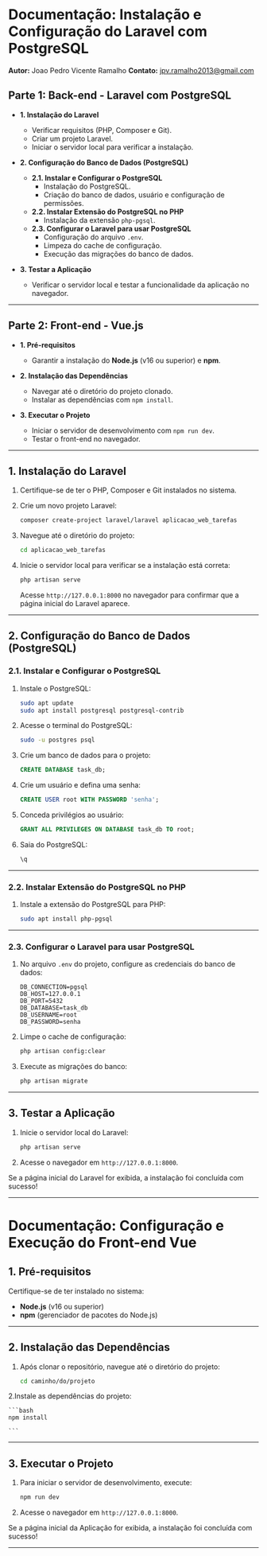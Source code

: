 # Documentação: Instalação e Configuração do Laravel com PostgreSQL

**Autor:** Joao Pedro Vicente Ramalho
**Contato:** [jpv.ramalho2013@gmail.com](mailto:jpv.ramalho2013@gmail.com)

## **Parte 1: Back-end - Laravel com PostgreSQL**

- **1. Instalação do Laravel**

  - Verificar requisitos (PHP, Composer e Git).
  - Criar um projeto Laravel.
  - Iniciar o servidor local para verificar a instalação.

- **2. Configuração do Banco de Dados (PostgreSQL)**

  - **2.1. Instalar e Configurar o PostgreSQL**
    - Instalação do PostgreSQL.
    - Criação do banco de dados, usuário e configuração de permissões.
  - **2.2. Instalar Extensão do PostgreSQL no PHP**
    - Instalação da extensão `php-pgsql`.
  - **2.3. Configurar o Laravel para usar PostgreSQL**
    - Configuração do arquivo `.env`.
    - Limpeza do cache de configuração.
    - Execução das migrações do banco de dados.

- **3. Testar a Aplicação**
  - Verificar o servidor local e testar a funcionalidade da aplicação no navegador.

---

## **Parte 2: Front-end - Vue.js**

- **1. Pré-requisitos**

  - Garantir a instalação do **Node.js** (v16 ou superior) e **npm**.

- **2. Instalação das Dependências**

  - Navegar até o diretório do projeto clonado.
  - Instalar as dependências com `npm install`.

- **3. Executar o Projeto**
  - Iniciar o servidor de desenvolvimento com `npm run dev`.
  - Testar o front-end no navegador.

---

## 1. **Instalação do Laravel**

1. Certifique-se de ter o PHP, Composer e Git instalados no sistema.
2. Crie um novo projeto Laravel:

   ```bash
   composer create-project laravel/laravel aplicacao_web_tarefas
   ```

3. Navegue até o diretório do projeto:

   ```bash
   cd aplicacao_web_tarefas
   ```

4. Inicie o servidor local para verificar se a instalação está correta:

   ```bash
   php artisan serve
   ```

   Acesse `http://127.0.0.1:8000` no navegador para confirmar que a página inicial do Laravel aparece.

---

## 2. **Configuração do Banco de Dados (PostgreSQL)**

### 2.1. **Instalar e Configurar o PostgreSQL**

1. Instale o PostgreSQL:

   ```bash
   sudo apt update
   sudo apt install postgresql postgresql-contrib
   ```

2. Acesse o terminal do PostgreSQL:

   ```bash
   sudo -u postgres psql
   ```

3. Crie um banco de dados para o projeto:

   ```sql
   CREATE DATABASE task_db;
   ```

4. Crie um usuário e defina uma senha:

   ```sql
   CREATE USER root WITH PASSWORD 'senha';
   ```

5. Conceda privilégios ao usuário:

   ```sql
   GRANT ALL PRIVILEGES ON DATABASE task_db TO root;
   ```

6. Saia do PostgreSQL:

   ```sql
   \q
   ```

---

### 2.2. **Instalar Extensão do PostgreSQL no PHP**

1. Instale a extensão do PostgreSQL para PHP:

   ```bash
   sudo apt install php-pgsql
   ```

---

### 2.3. **Configurar o Laravel para usar PostgreSQL**

1. No arquivo `.env` do projeto, configure as credenciais do banco de dados:

   ```env
   DB_CONNECTION=pgsql
   DB_HOST=127.0.0.1
   DB_PORT=5432
   DB_DATABASE=task_db
   DB_USERNAME=root
   DB_PASSWORD=senha
   ```

2. Limpe o cache de configuração:

   ```bash
   php artisan config:clear
   ```

3. Execute as migrações do banco:

   ```bash
   php artisan migrate
   ```

---

## 3. **Testar a Aplicação**

1. Inicie o servidor local do Laravel:

   ```bash
   php artisan serve
   ```

2. Acesse o navegador em `http://127.0.0.1:8000`.

Se a página inicial do Laravel for exibida, a instalação foi concluída com sucesso!

---

# Documentação: Configuração e Execução do Front-end Vue

## 1. **Pré-requisitos**

Certifique-se de ter instalado no sistema:

- **Node.js** (v16 ou superior)
- **npm** (gerenciador de pacotes do Node.js)

---

## 2. **Instalação das Dependências**

1. Após clonar o repositório, navegue até o diretório do projeto:

   ```bash
   cd caminho/do/projeto

   ```

2.Instale as dependências do projeto:

    ```bash
    npm install

    ```

---

## 3. **Executar o Projeto**

1. Para iniciar o servidor de desenvolvimento, execute:

   ```bash
   npm run dev

   ```

2. Acesse o navegador em `http://127.0.0.1:8000`.

Se a página inicial da Aplicação for exibida, a instalação foi concluída com sucesso!

---
